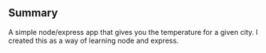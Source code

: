 ## Summary

A simple node/express app that gives you the temperature for a given city. I created this as a way of learning node and express. 
